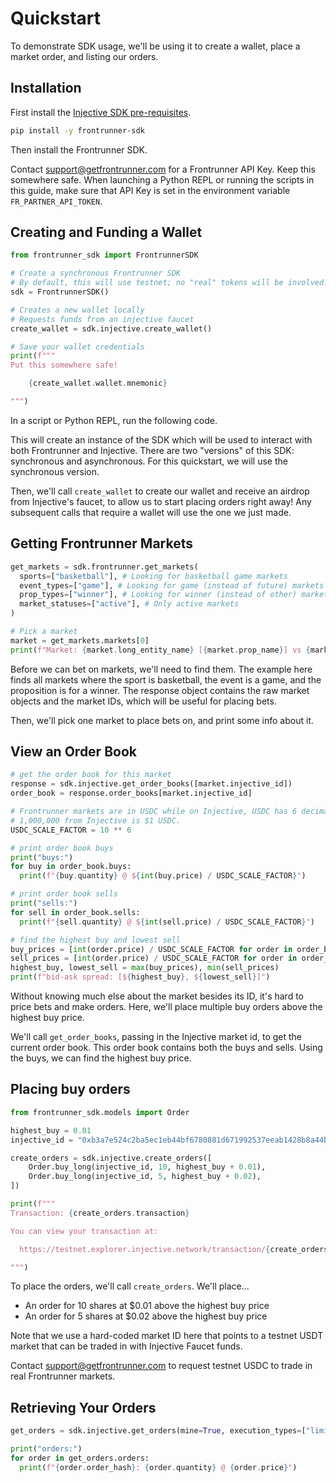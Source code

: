# Quickstart

To demonstrate SDK usage, we'll be using it to create a wallet, place a market order, and listing our orders.

## Installation

First install the [Injective SDK pre-requisites][injective-sdk-prereqs].

[injective-sdk-prereqs]: https://github.com/InjectiveLabs/sdk-python#dependencies

```sh
pip install -y frontrunner-sdk
```

Then install the Frontrunner SDK.

Contact [support@getfrontrunner.com][support] for a Frontrunner API Key. Keep this somewhere safe. When launching a Python REPL or running the scripts in this guide, make sure that API Key is set in the environment variable `FR_PARTNER_API_TOKEN`.

[support]: mailto:support@getfrontrunner.com

## Creating and Funding a Wallet

```python
from frontrunner_sdk import FrontrunnerSDK

# Create a synchronous Frontrunner SDK
# By default, this will use testnet; no "real" tokens will be involved.
sdk = FrontrunnerSDK()

# Creates a new wallet locally
# Requests funds from an injective faucet
create_wallet = sdk.injective.create_wallet()

# Save your wallet credentials
print(f"""
Put this somewhere safe!

    {create_wallet.wallet.mnemonic}

""")
```

In a script or Python REPL, run the following code.

This will create an instance of the SDK which will be used to interact with both Frontrunner and Injective. There are two "versions" of this SDK: synchronous and asynchronous. For this quickstart, we will use the synchronous version.

Then, we'll call `create_wallet` to create our wallet and receive an airdrop from Injective's faucet, to allow us to start placing orders right away! Any subsequent calls that require a wallet will use the one we just made.

## Getting Frontrunner Markets

```python
get_markets = sdk.frontrunner.get_markets(
  sports=["basketball"], # Looking for basketball game markets
  event_types=["game"], # Looking for game (instead of future) markets
  prop_types=["winner"], # Looking for winner (instead of other) markets
  market_statuses=["active"], # Only active markets
)

# Pick a market
market = get_markets.markets[0]
print(f"Market: {market.long_entity_name} [{market.prop_name}] vs {market.short_entity_name}")
```

Before we can bet on markets, we'll need to find them. The example here finds all markets where the sport is basketball, the event is a game, and the proposition is for a winner. The response object contains the raw market objects and the market IDs, which will be useful for placing bets.

Then, we'll pick one market to place bets on, and print some info about it.

## View an Order Book

```python
# get the order book for this market
response = sdk.injective.get_order_books([market.injective_id])
order_book = response.order_books[market.injective_id]

# Frontrunner markets are in USDC while on Injective, USDC has 6 decimals.
# 1,000,000 from Injective is $1 USDC.
USDC_SCALE_FACTOR = 10 ** 6

# print order book buys
print("buys:")
for buy in order_book.buys:
  print(f"{buy.quantity} @ ${int(buy.price) / USDC_SCALE_FACTOR}")

# print order book sells
print("sells:")
for sell in order_book.sells:
  print(f"{sell.quantity} @ ${int(sell.price) / USDC_SCALE_FACTOR}")

# find the highest buy and lowest sell
buy_prices = [int(order.price) / USDC_SCALE_FACTOR for order in order_book.buys]
sell_prices = [int(order.price) / USDC_SCALE_FACTOR for order in order_book.sells]
highest_buy, lowest_sell = max(buy_prices), min(sell_prices)
print(f"bid-ask spread: [${highest_buy}, ${lowest_sell}]")
```

Without knowing much else about the market besides its ID, it's hard to price bets and make orders. Here, we'll place multiple buy orders above the highest buy price.

We'll call `get_order_books`, passing in the Injective market id, to get the current order book. This order book contains both the buys and sells. Using the buys, we can find the highest buy price.

## Placing buy orders

```python
from frontrunner_sdk.models import Order

highest_buy = 0.01
injective_id = "0xb3a7e524c2ba5ec1eb44bf6780881d671992537eeab1428b8a44b205ceb3c304"

create_orders = sdk.injective.create_orders([
    Order.buy_long(injective_id, 10, highest_buy + 0.01),
    Order.buy_long(injective_id, 5, highest_buy + 0.02),
])

print(f"""
Transaction: {create_orders.transaction}

You can view your transaction at:

  https://testnet.explorer.injective.network/transaction/{create_orders.transaction}

""")
```

To place the orders, we'll call `create_orders`. We'll place...

* An order for 10 shares at $0.01 above the highest buy price
* An order for 5 shares at $0.02 above the highest buy price

Note that we use a hard-coded market ID here that points to a testnet USDT market that can be traded in with Injective Faucet funds.

Contact [support@getfrontrunner.com][support] to request testnet USDC to trade in real Frontrunner markets.

## Retrieving Your Orders

```python
get_orders = sdk.injective.get_orders(mine=True, execution_types=["limit"])

print("orders:")
for order in get_orders.orders:
  print(f"{order.order_hash}: {order.quantity} @ {order.price}")
```
